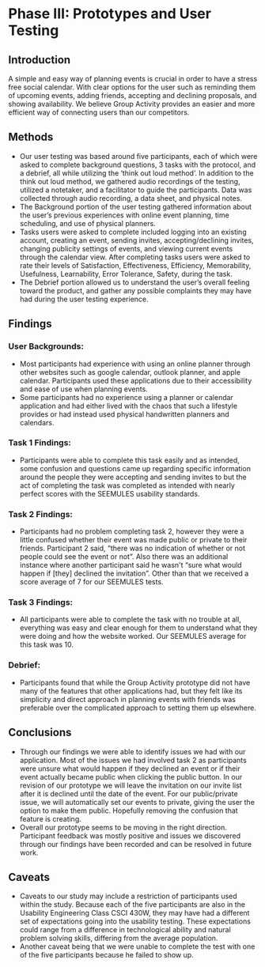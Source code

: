 # Phase III: Prototypes and User Testing

## Introduction

A simple and easy way of planning events is crucial in order to have a stress free social calendar. With clear options for the user such as reminding them of upcoming events, adding friends, accepting and declining proposals, and showing availability. We believe Group Activity provides an easier and more efficient way of connecting users than our competitors.

## Methods

* Our user testing was based around five participants, each of which were asked to complete background questions, 3 tasks with the protocol, and a debrief, all while utilizing the ‘think out loud method’. In addition to the think out loud method, we gathered audio recordings of the testing, utilized a notetaker, and a facilitator to guide the participants. Data was collected through audio recording, a data sheet, and physical notes. 
* The Background portion of the user testing gathered information about the user’s previous experiences with online event planning, time scheduling, and use of physical planners. 
* Tasks users were asked to complete included logging into an existing account, creating an event, sending invites, accepting/declining invites, changing publicity settings of events, and viewing current events through the calendar view. After completing tasks users were asked to rate their levels of Satisfaction, Effectiveness, Efficiency, Memorability, Usefulness, Learnability, Error Tolerance, Safety, during the task.
* The Debrief portion allowed us to understand the user’s overall feeling toward the product, and gather any possible complaints they may have had during the user testing experience. 


## Findings

### User Backgrounds:
* Most participants had experience with using an online planner through other websites such as google calendar, outlook planner, and apple calendar. Participants used these applications due to their accessibility and ease of use when planning events. 
* Some participants had no experience using a planner or calendar application and had either lived with the chaos that such a lifestyle provides or had instead used physical handwritten planners and calendars.
	
### Task 1 Findings:
* Participants were able to complete this task easily and as intended, some confusion and questions came up regarding specific information around the people they were accepting and sending invites to but the act of completing the task was completed as intended with nearly perfect scores with the SEEMULES usability standards.

### Task 2 Findings:
* Participants had no problem completing task 2, however they were a little confused whether their event was made public or private to their friends. Participant 2 said, “there was no indication of whether or not people could see the event or not”. Also there was an additional instance where another participant said he wasn't “sure what would happen if [they] declined the invitation”. Other than that we received a score average of 7 for our SEEMULES tests. 

### Task 3 Findings:
* All participants were able to complete the task with no trouble at all, everything was easy and clear enough for them to understand what they were doing and how the website worked. Our SEEMULES average for this task was 10.

### Debrief:
* Participants found that while the Group Activity prototype did not have many of the features that other applications had, but they felt like its simplicity and direct approach in planning events with friends was preferable over the complicated approach to setting them up elsewhere.


## Conclusions

* Through our findings we were able to identify issues we had with our application. Most of the issues we had involved task 2 as participants were unsure what would happen if they declined an event or if their event actually became public when clicking the public button. In our revision of our prototype we will leave the invitation on our invite list after it is declined until the date of the event. For our public/private issue, we will automatically set our events to private, giving the user the option to make them public. Hopefully removing the confusion that feature is creating.
* Overall our prototype seems to be moving in the right direction. Participant feedback was mostly positive and issues we discovered through our findings have been recorded and can be resolved in future work.


## Caveats

* Caveats to our study may include a restriction of participants used within the study. Because each of the five participants are also in the Usability Engineering Class CSCI 430W, they may have had a different set of expectations going into the usability testing. These expectations could range from a difference in technological ability and natural problem solving skills, differing from the average population.
* Another caveat being that we were unable to complete the test with one of the five participants because he failed to show up.

